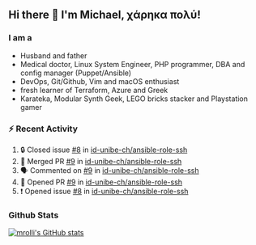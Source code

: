 ## Hi there 👋 I'm Michael, χάρηκα πολύ!

<!--
**mrolli/mrolli** is a ✨ _special_ ✨ repository because its `README.md` (this file) appears on your GitHub profile.

Here are some ideas to get you started:

- 🔭 I’m currently working on ...
- 🌱 I’m currently learning ...
- 👯 I’m looking to collaborate on ...
- 🤔 I’m looking for help with ...
- 💬 Ask me about ...
- 📫 How to reach me: ...
- 😄 Pronouns: ...
- ⚡ Fun fact: ...
-->

### I am a
- Husband and father
- Medical doctor, Linux System Engineer, PHP programmer, DBA and config manager (Puppet/Ansible)
- DevOps, Git/Github, Vim and macOS enthusiast
- fresh learner of Terraform, Azure and Greek
- Karateka, Modular Synth Geek, LEGO bricks stacker and Playstation gamer 

### :zap: Recent Activity

<!--START_SECTION:activity-->
1. 🔒 Closed issue [#8](https://github.com/id-unibe-ch/ansible-role-ssh/issues/8) in [id-unibe-ch/ansible-role-ssh](https://github.com/id-unibe-ch/ansible-role-ssh)
2. 🎉 Merged PR [#9](https://github.com/id-unibe-ch/ansible-role-ssh/pull/9) in [id-unibe-ch/ansible-role-ssh](https://github.com/id-unibe-ch/ansible-role-ssh)
3. 🗣 Commented on [#9](https://github.com/id-unibe-ch/ansible-role-ssh/pull/9#issuecomment-1810039232) in [id-unibe-ch/ansible-role-ssh](https://github.com/id-unibe-ch/ansible-role-ssh)
4. 💪 Opened PR [#9](https://github.com/id-unibe-ch/ansible-role-ssh/pull/9) in [id-unibe-ch/ansible-role-ssh](https://github.com/id-unibe-ch/ansible-role-ssh)
5. ❗ Opened issue [#8](https://github.com/id-unibe-ch/ansible-role-ssh/issues/8) in [id-unibe-ch/ansible-role-ssh](https://github.com/id-unibe-ch/ansible-role-ssh)
<!--END_SECTION:activity-->

### Github Stats
[![mrolli's GitHub stats](https://github-readme-stats.vercel.app/api?username=mrolli&count_private=true&show_icons=true&theme=transparent)](https://github.com/anuraghazra/github-readme-stats)  
<!-- [![mrolli's Top Langs](https://github-readme-stats.vercel.app/api/top-langs/?username=mrolli&count_private=true&theme=onedark&hide=c%2B%2B,c,html,cmake,makefile&layout=compact)](https://github.com/anuraghazra/github-readme-stats) -->
